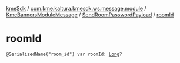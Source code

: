 [kmeSdk](../../../index.md) / [com.kme.kaltura.kmesdk.ws.message.module](../../index.md) / [KmeBannersModuleMessage](../index.md) / [SendRoomPasswordPayload](index.md) / [roomId](./room-id.md)

# roomId

`@SerializedName("room_id") var roomId: `[`Long`](https://kotlinlang.org/api/latest/jvm/stdlib/kotlin/-long/index.html)`?`